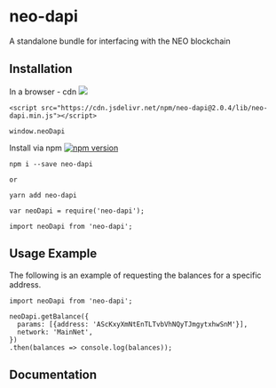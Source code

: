 # neo-dapi
A standalone bundle for interfacing with the NEO blockchain

## Installation

In a browser - cdn [![](https://data.jsdelivr.com/v1/package/npm/neo-dapi/badge)](https://www.jsdelivr.com/package/npm/neo-dapi)
```
<script src="https://cdn.jsdelivr.net/npm/neo-dapi@2.0.4/lib/neo-dapi.min.js"></script>
```
```
window.neoDapi
```

Install via npm [![npm version](https://badge.fury.io/js/neo-dapi.svg)](https://badge.fury.io/js/neo-dapi)
```
npm i --save neo-dapi

or

yarn add neo-dapi
```

```
var neoDapi = require('neo-dapi');

import neoDapi from 'neo-dapi';
```

## Usage Example

The following is an example of requesting the balances for a specific address.
```
import neoDapi from 'neo-dapi';

neoDapi.getBalance({
  params: [{address: 'AScKxyXmNtEnTLTvbVhNQyTJmgytxhwSnM'}],
  network: 'MainNet',
})
.then(balances => console.log(balances));
```

## Documentation



